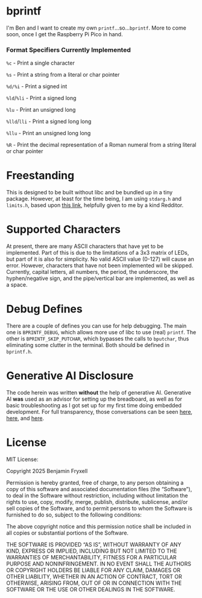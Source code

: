 # bprintf

I'm Ben and I want to create my own `printf`...so...`bprintf`. More to come soon, once I get the Raspberry Pi Pico in hand.

### Format Specifiers Currently Implemented

`%c` - Print a single character

`%s` - Print a string from a literal or char pointer

`%d/%i` - Print a signed int

`%ld`/`%li` - Print a signed long

`%lu` - Print an unsigned long

`%lld`/`lli` - Print a signed long long

`%llu` - Print an unsigned long long

`%R` - Print the decimal representation of a Roman numeral from a string literal or char pointer

# Freestanding

This is designed to be built without libc and be bundled up in a tiny package. However, at least for the time being, I am using `stdarg.h` and `limits.h`, based upon [this link](https://wiki.osdev.org/Implications_of_writing_a_freestanding_C_project#Headers_available_as_of_C89), helpfully given to me by a kind Redditor.

# Supported Characters

At present, there are many ASCII characters that have yet to be implemented. Part of this is due to the limitations of a 3x3 matrix of LEDs, but part of it is also for simplicity. No valid ASCII value (0-127) will cause an error. However, characters that have not been implemented wil be skipped. Currently, capital letters, all numbers, the period, the underscore, the hyphen/negative sign, and the pipe/vertical bar are implemented, as well as a space.

# Debug Defines

There are a couple of defines you can use for help debugging. The main one is `BPRINTF_DEBUG`, which allows more use of libc to use (real) `printf`. The other is `BPRINTF_SKIP_PUTCHAR`, which bypasses the calls to `bputchar`, thus eliminating some clutter in the terminal. Both should be defined in `bprintf.h`. 

# Generative AI Disclosure

The code herein was written **without** the help of generative AI. Generative AI **was** used as an advisor for setting up the breadboard, as well as for basic troubleshooting as I got set up for my first time doing embedded development. For full transparency, those conversations can be seen [here](https://chatgpt.com/share/67a88d01-9770-800b-b29e-fee49701916c), [here](https://chatgpt.com/share/67a9390c-282c-800b-8864-05604baeee18), and [here](https://chatgpt.com/share/67a9390c-282c-800b-8864-05604baeee18).

# License

MIT License:

Copyright 2025 Benjamin Fryxell

Permission is hereby granted, free of charge, to any person obtaining a copy of this software and associated documentation files (the “Software”), to deal in the Software without restriction, including without limitation the rights to use, copy, modify, merge, publish, distribute, sublicense, and/or sell copies of the Software, and to permit persons to whom the Software is furnished to do so, subject to the following conditions:

The above copyright notice and this permission notice shall be included in all copies or substantial portions of the Software.

THE SOFTWARE IS PROVIDED “AS IS”, WITHOUT WARRANTY OF ANY KIND, EXPRESS OR IMPLIED, INCLUDING BUT NOT LIMITED TO THE WARRANTIES OF MERCHANTABILITY, FITNESS FOR A PARTICULAR PURPOSE AND NONINFRINGEMENT. IN NO EVENT SHALL THE AUTHORS OR COPYRIGHT HOLDERS BE LIABLE FOR ANY CLAIM, DAMAGES OR OTHER LIABILITY, WHETHER IN AN ACTION OF CONTRACT, TORT OR OTHERWISE, ARISING FROM, OUT OF OR IN CONNECTION WITH THE SOFTWARE OR THE USE OR OTHER DEALINGS IN THE SOFTWARE.